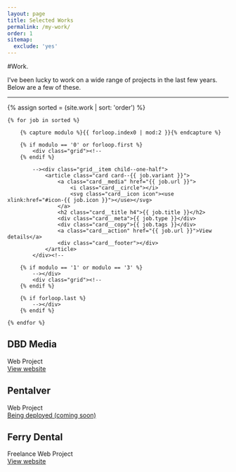 ```yaml
---
layout: page
title: Selected Works
permalink: /my-work/
order: 1
sitemap:
  exclude: 'yes'
---
```



#Work.

I’ve been lucky to work on a wide range of projects in the last few years. Below are a few of these.

<hr class="hr hr--line" />

<div class="cards">
    {% assign sorted = (site.work | sort: 'order') %}
	
    {% for job in sorted %}
	
		{% capture modulo %}{{ forloop.index0 | mod:2 }}{% endcapture %}
		
		{% if modulo == '0' or forloop.first %}
			<div class="grid"><!--
		{% endif %}
		
			--><div class="grid__item child--one-half">
				<article class="card card--{{ job.variant }}">
					<a class="card__media" href="{{ job.url }}">
						<i class="card__circle"></i>
						<svg class="card__icon icon"><use xlink:href="#icon-{{ job.icon }}"></use></svg>    
					</a>
					<h2 class="card__title h4">{{ job.title }}</h2>
					<div class="card__meta">{{ job.type }}</div>
					<div class="card__copy">{{ job.tags }}</div>
					<a class="card__action" href="{{ job.url }}">View details</a>
					<div class="card__footer"></div>
				</article>
			</div><!--
		
		{% if modulo == '1' or modulo == '3' %}
			--></div>
			<div class="grid"><!--
		{% endif %}
		
		{% if forloop.last %}
			--></div>
		{% endif %}
		
	{% endfor %}
</div>

<article class="card card--stack card--v1">
	<h2 class="card__title h4">DBD Media</h2>
	<div class="card__meta">Web Project</div>
	<a class="card__action" href="http://dbdmedia.co.uk">View website</a>
</article>

<article class="card card--stack card--v2">
	<h2 class="card__title h4">Pentalver</h2>
	<div class="card__meta">Web Project</div>
	<a class="card__action" href="#">Being deployed (coming soon)</a>
</article>

<article class="card card--stack card--v3">
	<h2 class="card__title h4">Ferry Dental</h2>
	<div class="card__meta">Freelance Web Project</div>
	<a class="card__action" href="http://ferrydental.co.uk/">View website</a>
</article>
